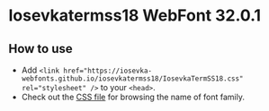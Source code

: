 # Iosevkatermss18 WebFont 32.0.1

## How to use

- Add `<link href="https://iosevka-webfonts.github.io/iosevkatermss18/IosevkaTermSS18.css" rel="stylesheet" />` to your `<head>`.
- Check out the [CSS file](./IosevkaTermSS18.css) for browsing the name of font family.
